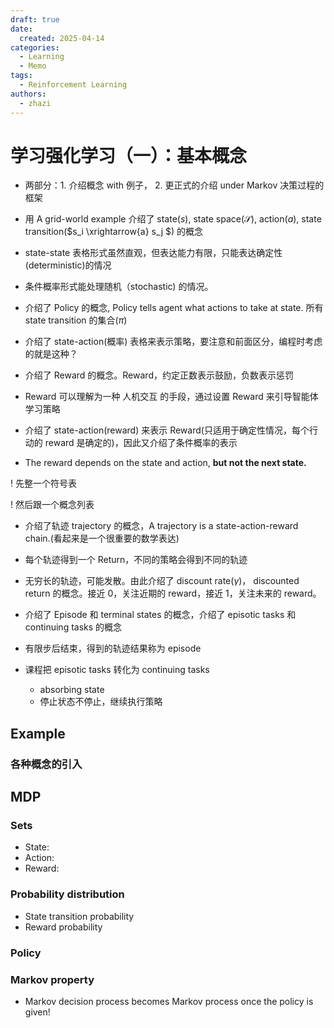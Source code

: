```yaml
---
draft: true
date:
  created: 2025-04-14
categories:
  - Learning
  - Memo
tags:
  - Reinforcement Learning
authors:
  - zhazi
---
```


# 学习强化学习（一）：基本概念

- 两部分：1. 介绍概念 with 例子， 2. 更正式的介绍 under Markov 决策过程的框架


- 用 A grid-world example 介绍了 state($s$), state space($\mathcal{S}$), action($a$), state transition($s_i \xrightarrow{a} s_j $) 的概念

- state-state 表格形式虽然直观，但表达能力有限，只能表达确定性(deterministic)的情况 

- 条件概率形式能处理随机（stochastic) 的情况。

- 介绍了 Policy 的概念, Policy tells agent what actions to take at state. 所有 state transition 的集合($\pi$)

- 介绍了 state-action(概率) 表格来表示策略，要注意和前面区分，编程时考虑的就是这种？

- 介绍了 Reward 的概念。Reward，约定正数表示鼓励，负数表示惩罚

- Reward 可以理解为一种 人机交互 的手段，通过设置 Reward 来引导智能体学习策略

- 介绍了 state-action(reward) 来表示 Reward(只适用于确定性情况，每个行动的 reward 是确定的)，因此又介绍了条件概率的表示

- The reward depends on the state and action, **but not the next state.**

! 先整一个符号表

! 然后跟一个概念列表

- 介绍了轨迹 trajectory 的概念，A trajectory is a state-action-reward chain.(看起来是一个很重要的数学表达)

- 每个轨迹得到一个 Return，不同的策略会得到不同的轨迹

- 无穷长的轨迹，可能发散。由此介绍了 discount rate($\gamma$)， discounted return 的概念。接近 0，关注近期的 reward，接近 1，关注未来的 reward。

- 介绍了 Episode 和 terminal states 的概念，介绍了 episotic tasks 和 continuing tasks 的概念

- 有限步后结束，得到的轨迹结果称为 episode

- 课程把 episotic tasks 转化为 continuing tasks
  - absorbing state
  - 停止状态不停止，继续执行策略

## Example

### 各种概念的引入

## MDP

### Sets

- State:
- Action:
- Reward:

### Probability distribution

- State transition probability
- Reward probability

### Policy

### Markov property


- Markov decision process becomes Markov process once the policy is given!
